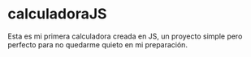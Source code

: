 # calculadoraJS
Esta es mi primera calculadora creada en JS, un proyecto simple pero perfecto para no quedarme quieto en mi preparación.

